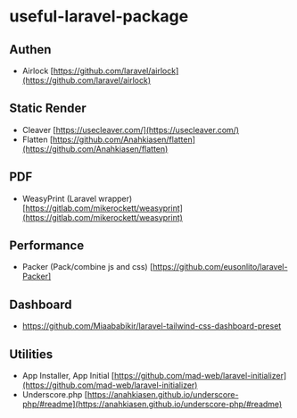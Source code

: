 # useful-laravel-package

## Authen
- Airlock [https://github.com/laravel/airlock](https://github.com/laravel/airlock)

## Static Render
- Cleaver [https://usecleaver.com/](https://usecleaver.com/)
- Flatten [https://github.com/Anahkiasen/flatten](https://github.com/Anahkiasen/flatten)

## PDF
- WeasyPrint (Laravel wrapper) [https://gitlab.com/mikerockett/weasyprint](https://gitlab.com/mikerockett/weasyprint)

## Performance
- Packer (Pack/combine js and css) [https://github.com/eusonlito/laravel-Packer]

## Dashboard
- https://github.com/Miaababikir/laravel-tailwind-css-dashboard-preset

## Utilities
- App Installer, App Initial [https://github.com/mad-web/laravel-initializer](https://github.com/mad-web/laravel-initializer)
- Underscore.php [https://anahkiasen.github.io/underscore-php/#readme](https://anahkiasen.github.io/underscore-php/#readme)
